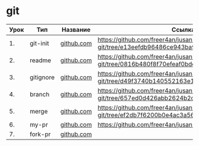 # git

| Урок | Тип               | Название  | Ссылка                     |
| ---- | ----------------- | --------- | -------------------------- |
| 1.   |  git-init  | [github.com](./git-init/)  | https://github.com/freer4an/jusan-git/tree/e13eefdb96486ce943ba94b58dad8ea22f8f7201
| 2.   |  readme    | [github.com](./readme/)    | https://github.com/freer4an/jusan-git/tree/0816b480f8f70efeaf0bdce90553831dc463d820
| 3.   |  gitignore | [github.com](./gitignore/) | https://github.com/freer4an/jusan-git/tree/d49f3740b140552163e1d392293d3ca56a2bb131
| 4.   |  branch    | [github.com](./branch/)    | https://github.com/freer4an/jusan-git/tree/657ed0d426abb2624b2c41567d1eb00af440ab18
| 5.   |  merge     | [github.com](./merge/)     | https://github.com/freer4an/jusan-git/tree/ef2db7f6200b0e4ac3a567616a4c1426a5baa264
| 6.   |  my-pr     | [github.com](./my-pr/)     | https://github.com/freer4an/jusan-git/pull/1
| 7.   |  fork-pr   | [github.com](./fork-pr/)   |
